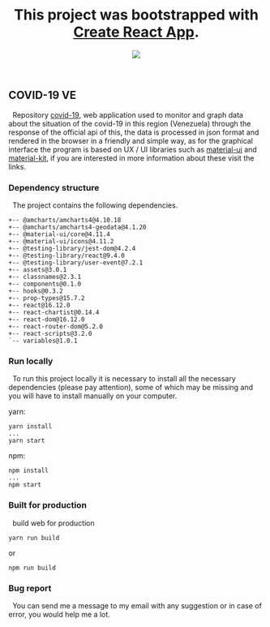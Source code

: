 <h1 align="center">This project was bootstrapped with <a href="https://github.com/facebook/create-react-app" target="_blank">Create React App</a>.</h1>

<p align="center">
  <a href="https://reactjs.org/" rel="noopener" target="_blank"> <img src="https://reactjs.org/favicon.ico"></a></p>
</p>

<br>


## COVID-19 VE

&nbsp; Repository [covid-19](https://ve-covid19.web.app/), web application used to monitor and graph data about the situation of the covid-19 in this region (Venezuela) through the response of the official api of this, the data is processed in json format and rendered in the browser in a friendly and simple way, as for the graphical interface the program is based on UX / UI libraries such as [material-ui](https://github.com/mui-org/material-ui) and [material-kit](https://github.com/creativetimofficial/material-kit), if you are interested in more information about these visit the links.
<br>
### Dependency structure
&nbsp; The project contains the following dependencies.

	+-- @amcharts/amcharts4@4.10.18
	+-- @amcharts/amcharts4-geodata@4.1.20
	+-- @material-ui/core@4.11.4
	+-- @material-ui/icons@4.11.2
	+-- @testing-library/jest-dom@4.2.4
	+-- @testing-library/react@9.4.0
	+-- @testing-library/user-event@7.2.1
	+-- assets@3.0.1
	+-- classnames@2.3.1
	+-- components@0.1.0
	+-- hooks@0.3.2
	+-- prop-types@15.7.2
	+-- react@16.12.0
	+-- react-chartist@0.14.4
	+-- react-dom@16.12.0
	+-- react-router-dom@5.2.0
	+-- react-scripts@3.2.0
	`-- variables@1.0.1

### Run locally
&nbsp; To run this project locally it is necessary to install all the necessary dependencies (please pay attention), some of which may be missing and you will have to install manually on your computer.

yarn: <br>

    yarn install
    ...
    yarn start

npm: <br>

    npm install
    ...
    npm start


### Built for production
&nbsp; build web for production

    yarn run build
or

    npm run build

### Bug report
&nbsp; You can send me a message to my email with any suggestion or in case of error, you would help me a lot.
